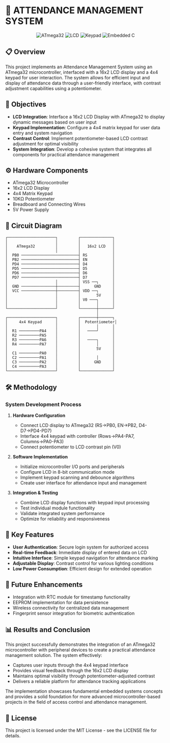 # 🔐 ATTENDANCE MANAGEMENT SYSTEM

<p align="center">
  <img src="https://img.shields.io/badge/Microcontroller-ATmega32-blue?style=for-the-badge&logo=microchip" alt="ATmega32">
  <img src="https://img.shields.io/badge/Display-LCD%2016x2-green?style=for-the-badge&logo=display" alt="LCD">
  <img src="https://img.shields.io/badge/Input-4x4%20Keypad-orange?style=for-the-badge" alt="Keypad">
  <img src="https://img.shields.io/badge/Language-Embedded%20C-red?style=for-the-badge&logo=c" alt="Embedded C">
</p>

## 📋 Overview

This project implements an Attendance Management System using an ATmega32 microcontroller, interfaced with a 16x2 LCD display and a 4x4 keypad for user interaction. The system allows for efficient input and display of attendance data through a user-friendly interface, with contrast adjustment capabilities using a potentiometer.

## 🎯 Objectives

- **LCD Integration**: Interface a 16x2 LCD Display with ATmega32 to display dynamic messages based on user input
- **Keypad Implementation**: Configure a 4x4 matrix keypad for user data entry and system navigation
- **Contrast Control**: Implement potentiometer-based LCD contrast adjustment for optimal visibility
- **System Integration**: Develop a cohesive system that integrates all components for practical attendance management

## ⚙️ Hardware Components

- ATmega32 Microcontroller
- 16x2 LCD Display
- 4x4 Matrix Keypad
- 10KΩ Potentiometer
- Breadboard and Connecting Wires
- 5V Power Supply

## 🔌 Circuit Diagram

```
┌─────────────────────┐         ┌──────────────┐
│                     │         │              │
│    ATmega32         │         │   16x2 LCD   │
│                     │         │              │
│  PB0 ─────────────────────────┤ RS           │
│  PB2 ─────────────────────────┤ EN           │
│  PD4 ─────────────────────────┤ D4           │
│  PD5 ─────────────────────────┤ D5           │
│  PD6 ─────────────────────────┤ D6           │
│  PD7 ─────────────────────────┤ D7           │
│                     │         │ VSS ──┐      │
│  GND ───────────────┼─────────┤      GND     │
│  VCC ───────────────┼─────────┤ VDD ──┐      │
│                     │         │       5V     │
│                     │         │ V0 ───┐      │
│                     │         │       │      │
└─────────────────────┘         └───────┼──────┘
                                        │
┌─────────────────────┐         ┌───────┼──────┐
│     4x4 Keypad      │         │  Potentiometer│
│                     │         │       │      │
│  R1 ─────────PA4    │         │   ────┘      │
│  R2 ─────────PA5    │         │              │
│  R3 ─────────PA6    │         │   ────┐      │
│  R4 ─────────PA7    │         │       │      │
│                     │         │       5V     │
│  C1 ─────────PA0    │         │              │
│  C2 ─────────PA1    │         │       │      │
│  C3 ─────────PA2    │         │      GND     │
│  C4 ─────────PA3    │         │              │
└─────────────────────┘         └──────────────┘
```

## 🛠️ Methodology

### System Development Process

1. **Hardware Configuration**
   - Connect LCD display to ATmega32 (RS→PB0, EN→PB2, D4-D7→PD4-PD7)
   - Interface 4x4 keypad with controller (Rows→PA4-PA7, Columns→PA0-PA3)
   - Connect potentiometer to LCD contrast pin (V0)

2. **Software Implementation**
   - Initialize microcontroller I/O ports and peripherals
   - Configure LCD in 8-bit communication mode
   - Implement keypad scanning and debounce algorithms
   - Create user interface for attendance input and management

3. **Integration & Testing**
   - Combine LCD display functions with keypad input processing
   - Test individual module functionality
   - Validate integrated system performance
   - Optimize for reliability and responsiveness



## 🔑 Key Features

- **User Authentication**: Secure login system for authorized access
- **Real-time Feedback**: Immediate display of entered data on LCD
- **Intuitive Interface**: Simple keypad navigation for attendance marking
- **Adjustable Display**: Contrast control for various lighting conditions
- **Low Power Consumption**: Efficient design for extended operation

## 🚀 Future Enhancements

- Integration with RTC module for timestamp functionality
- EEPROM implementation for data persistence
- Wireless connectivity for centralized data management
- Fingerprint sensor integration for biometric authentication

## 📊 Results and Conclusion

This project successfully demonstrates the integration of an ATmega32 microcontroller with peripheral devices to create a practical attendance management solution. The system effectively:

- Captures user inputs through the 4x4 keypad interface
- Provides visual feedback through the 16x2 LCD display
- Maintains optimal visibility through potentiometer-adjusted contrast
- Delivers a reliable platform for attendance tracking applications

The implementation showcases fundamental embedded systems concepts and provides a solid foundation for more advanced microcontroller-based projects in the field of access control and attendance management.

## 📄 License

This project is licensed under the MIT License - see the LICENSE file for details.
